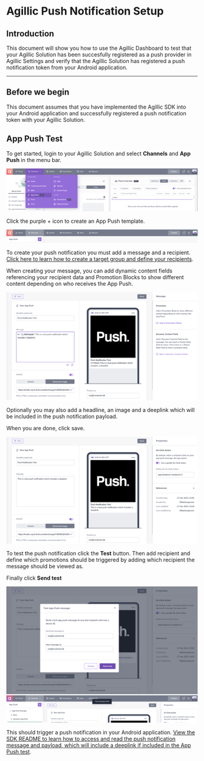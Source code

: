 # Agillic Push Notification Setup

## Introduction

This document will show you how to use the Agillic Dashboard to test that your Agillic Solution has been succesfully registered as a push provider in Agillic Settings and verify that the Agillic Solution has registered a push notification token from your Android application.

---
## Before we begin
This document assumes that you have implemented the Agillic SDK into your Android application and successfully registered a push notification token with your Agillic Solution.

## App Push Test

To get started, login to your Agillic Solution and select **Channels** and **App Push** in the menu bar.

<img src="resources/pushsetup1.png">

Click the purple + icon to create an App Push template.

<img src="resources/pushsetup2.png">

To create your push notification you must add a message and a recipient. [Click here to learn how to create a target group and define your recipients](https://support.agillic.com/hc/en-gb/articles/360006745932-How-to-Check-your-Recipients-One-to-Many-data).

When creating your message, you can add dynamic content fields referencing your recipient data and Promotion Blocks to show different content depending on who receives the App Push.

<img src="resources/pushsetup3.png">

Optionally you may also add a headline, an image and a deeplink which will be included in the push notification payload.

When you are done, click save.

<img src="resources/pushsetup4.png">

To test the push notification click the **Test** button. Then add recipient and define which promotions should be triggered by adding which recipient the message should be viewed as.

Finally click **Send test**

<img src="resources/pushsetup5.png">

<img src="resources/pushsetup6.png">

This should trigger a push notification in your Android application. [View the SDK README to learn how to access and read the push notification message and payload, which will include a deeplink if included in the App Push test](../README.md#Introduction).


